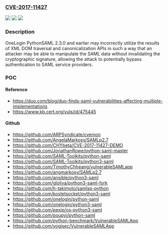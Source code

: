 ### [CVE-2017-11427](https://cve.mitre.org/cgi-bin/cvename.cgi?name=CVE-2017-11427)
![](https://img.shields.io/static/v1?label=Product&message=PythonSAML&color=blue)
![](https://img.shields.io/static/v1?label=Version&message=n%2Fa&color=blue)
![](https://img.shields.io/static/v1?label=Vulnerability&message=CWE-287%3A%20Improper%20Authentication&color=brighgreen)

### Description

OneLogin PythonSAML 2.3.0 and earlier may incorrectly utilize the results of XML DOM traversal and canonicalization APIs in such a way that an attacker may be able to manipulate the SAML data without invalidating the cryptographic signature, allowing the attack to potentially bypass authentication to SAML service providers.

### POC

#### Reference
- https://duo.com/blog/duo-finds-saml-vulnerabilities-affecting-multiple-implementations
- https://www.kb.cert.org/vuls/id/475445

#### Github
- https://github.com/ARPSyndicate/cvemon
- https://github.com/AngelaMarkosy/SAMLp2.7
- https://github.com/CHYbeta/CVE-2017-11427-DEMO
- https://github.com/JonathanRowe/python-saml-master
- https://github.com/SAML-Toolkits/python-saml
- https://github.com/SAML-Toolkits/python3-saml
- https://github.com/TimothyChheang/vulnerableSAMLapp
- https://github.com/angmarkosy/SAMLp2.7
- https://github.com/ansible/python3-saml
- https://github.com/gloliva/python3-saml-fork
- https://github.com/h-takimoto/samlsp-python
- https://github.com/kostetsocket/python3-saml
- https://github.com/onelogin/python-saml
- https://github.com/onelogin/python3-saml
- https://github.com/pexip/os-python3-saml
- https://github.com/poupyi/python-saml
- https://github.com/python-benchmark/VulnerableSAMLApp
- https://github.com/yogisec/VulnerableSAMLApp

